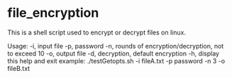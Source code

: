 # file_encryption

This is a shell script used to encrypt or decrypt files on linux.

Usage:
  -i,    input file
  -p,    password
  -n,    rounds of encryption/decryption, not to exceed 10
  -o,    output file
  -d,    decryption, default encryption
  -h,    display this help and exit
  example: ./testGetopts.sh -i fileA.txt -p password -n 3 -o fileB.txt
